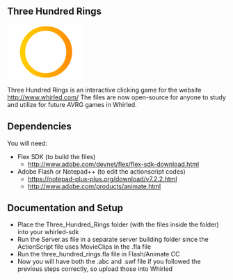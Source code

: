 ## Three Hundred Rings
![Icon](rsrc/ring125x175.png)

Three Hundred Rings is an interactive clicking game for the website http://www.whirled.com/
The files are now open-source for anyone to study and utilize for future AVRG games in Whirled.

## Dependencies
You will need:
- Flex SDK (to build the files) 
  - http://www.adobe.com/devnet/flex/flex-sdk-download.html
- Adobe Flash or Notepad++ (to edit the actionscript codes) 
  - https://notepad-plus-plus.org/download/v7.2.2.html
  - http://www.adobe.com/products/animate.html

## Documentation and Setup
- Place the Three_Hundred_Rings folder (with the files inside the folder) into your whirled-sdk
- Run the Server.as file in a separate server building folder since the ActionScript file uses MovieClips in the .fla file
- Run the three_hundred_rings.fla file in Flash/Animate CC
- Now you will have both the .abc and .swf file if you followed the previous steps correctly, so upload those into Whirled